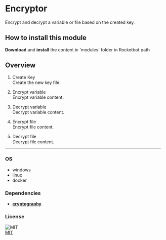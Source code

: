 # Encryptor
  
Encrypt and decrypt a variable or file based on the created key.  

## How to install this module
  
__Download__ and __install__ the content in 'modules' folder in Rocketbot path  



## Overview


1. Create Key  
Create the new key file.

2. Encrypt variable  
Encrypt variable content.

3. Decrypt variable  
Decrypt variable content.

4. Encrypt file  
Encrypt file content.

5. Decrypt file  
Decrypt file content.  




----
### OS

- windows
- linux
- docker

### Dependencies
- [**cryptography**](https://pypi.org/project/cryptography/)
### License
  
![MIT](https://camo.githubusercontent.com/107590fac8cbd65071396bb4d04040f76cde5bde/687474703a2f2f696d672e736869656c64732e696f2f3a6c6963656e73652d6d69742d626c75652e7376673f7374796c653d666c61742d737175617265)  
[MIT](http://opensource.org/licenses/mit-license.ph)